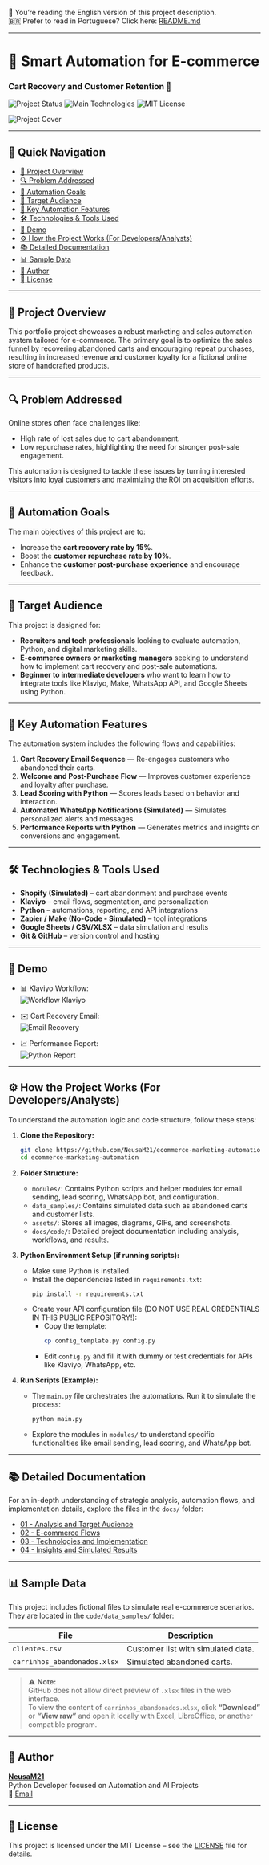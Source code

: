 📖 You’re reading the English version of this project description.  
🇧🇷 Prefer to read in Portuguese? Click here: [README.md](README.md)

---

# 🛒 Smart Automation for E-commerce

### Cart Recovery and Customer Retention 🚀

![Project Status](https://img.shields.io/badge/Status-In%20Development-orange)
![Main Technologies](https://img.shields.io/badge/Tech-Python%2C%20Klaviyo%2C%20Shopify%20(Conceptual)-blue)
![MIT License](https://img.shields.io/badge/License-MIT-green)

![Project Cover](capa-ecommerce.png)

---

## 🧭 Quick Navigation

- [📝 Project Overview](#-project-overview)
- [🔍 Problem Addressed](#-problem-addressed)
- [🎯 Automation Goals](#-automation-goals)
- [🎯 Target Audience](#-target-audience)
- [🚀 Key Automation Features](#-key-automation-features)
- [🛠️ Technologies & Tools Used](#️-technologies--tools-used)
- [🚀 Demo](#-demo)
- [⚙️ How the Project Works (For Developers/Analysts)](#️-how-the-project-works-for-developersanalysts)
- [📚 Detailed Documentation](#-detailed-documentation)
- [📊 Sample Data](#-sample-data)
- [👤 Author](#-author)
- [📄 License](#-license)

---

## 📝 Project Overview

This portfolio project showcases a robust marketing and sales automation system tailored for e-commerce. The primary goal is to optimize the sales funnel by recovering abandoned carts and encouraging repeat purchases, resulting in increased revenue and customer loyalty for a fictional online store of handcrafted products.

---

## 🔍 Problem Addressed

Online stores often face challenges like:

* High rate of lost sales due to cart abandonment.
* Low repurchase rates, highlighting the need for stronger post-sale engagement.

This automation is designed to tackle these issues by turning interested visitors into loyal customers and maximizing the ROI on acquisition efforts.

---

## 🎯 Automation Goals

The main objectives of this project are to:

* Increase the **cart recovery rate by 15%**.
* Boost the **customer repurchase rate by 10%**.
* Enhance the **customer post-purchase experience** and encourage feedback.

---

## 🎯 Target Audience

This project is designed for:

- **Recruiters and tech professionals** looking to evaluate automation, Python, and digital marketing skills.
- **E-commerce owners or marketing managers** seeking to understand how to implement cart recovery and post-sale automations.
- **Beginner to intermediate developers** who want to learn how to integrate tools like Klaviyo, Make, WhatsApp API, and Google Sheets using Python.

---

## 🚀 Key Automation Features

The automation system includes the following flows and capabilities:

1. **Cart Recovery Email Sequence** — Re-engages customers who abandoned their carts.
2. **Welcome and Post-Purchase Flow** — Improves customer experience and loyalty after purchase.
3. **Lead Scoring with Python** — Scores leads based on behavior and interaction.
4. **Automated WhatsApp Notifications (Simulated)** — Simulates personalized alerts and messages.
5. **Performance Reports with Python** — Generates metrics and insights on conversions and engagement.

---

## 🛠️ Technologies & Tools Used

- **Shopify (Simulated)** – cart abandonment and purchase events
- **Klaviyo** – email flows, segmentation, and personalization
- **Python** – automations, reporting, and API integrations
- **Zapier / Make (No-Code - Simulated)** – tool integrations
- **Google Sheets / CSV/XLSX** – data simulation and results
- **Git & GitHub** – version control and hosting

---

## 🚀 Demo

* 📊 Klaviyo Workflow:  
  ![Workflow Klaviyo](assets/screenshots/klaviyo_workflow.png)

* ✉️ Cart Recovery Email:  
  ![Email Recovery](assets/screenshots/email_recuperacao.png)

* 📈 Performance Report:  
  ![Python Report](assets/screenshots/relatorio.png)

---

## ⚙️ How the Project Works (For Developers/Analysts)

To understand the automation logic and code structure, follow these steps:

1. **Clone the Repository:**
    ```bash
    git clone https://github.com/NeusaM21/ecommerce-marketing-automation.git
    cd ecommerce-marketing-automation
    ```

2. **Folder Structure:**
    * `modules/`: Contains Python scripts and helper modules for email sending, lead scoring, WhatsApp bot, and configuration.
    * `data_samples/`: Contains simulated data such as abandoned carts and customer lists.
    * `assets/`: Stores all images, diagrams, GIFs, and screenshots.
    * `docs/code/`: Detailed project documentation including analysis, workflows, and results.

3. **Python Environment Setup (if running scripts):**
    * Make sure Python is installed.
    * Install the dependencies listed in `requirements.txt`:
        ```bash
        pip install -r requirements.txt
        ```
    * Create your API configuration file (DO NOT USE REAL CREDENTIALS IN THIS PUBLIC REPOSITORY!):
        * Copy the template:
            ```bash
            cp config_template.py config.py
            ```
        * Edit `config.py` and fill it with dummy or test credentials for APIs like Klaviyo, WhatsApp, etc.

4. **Run Scripts (Example):**
    * The `main.py` file orchestrates the automations. Run it to simulate the process:
        ```bash
        python main.py
        ```
    * Explore the modules in `modules/` to understand specific functionalities like email sending, lead scoring, and WhatsApp bot.

---

## 📚 Detailed Documentation

For an in-depth understanding of strategic analysis, automation flows, and implementation details, explore the files in the `docs/` folder:

- [01 - Analysis and Target Audience](docs/01_Analise_Publico_Alvo.md)  
- [02 - E-commerce Flows](docs/02_Fluxos_Ecommerce.md)  
- [03 - Technologies and Implementation](docs/03_Tecnologias_usadas.md)  
- [04 - Insights and Simulated Results](docs/04_Insights_Resultados.md)

---

## 📊 Sample Data

This project includes fictional files to simulate real e-commerce scenarios. They are located in the `code/data_samples/` folder:

| File                          | Description                              |
|-------------------------------|------------------------------------------|
| `clientes.csv`                | Customer list with simulated data.       |
| `carrinhos_abandonados.xlsx`  | Simulated abandoned carts.               |

> ⚠️ **Note:**  
> GitHub does not allow direct preview of `.xlsx` files in the web interface.  
> To view the content of `carrinhos_abandonados.xlsx`, click **“Download”** or **“View raw”** and open it locally with Excel, LibreOffice, or another compatible program.

---

## 👤 Author

[**NeusaM21**](https://github.com/NeusaM21)  
Python Developer focused on Automation and AI Projects  
📧 [Email](mailto:contact.neusam21@gmail.com)

---

## 📄 License

This project is licensed under the MIT License – see the [LICENSE](LICENSE) file for details.